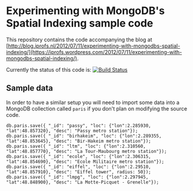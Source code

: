 Experimenting with MongoDB's Spatial Indexing sample code
=========================================================

This repository contains the code accompanying the blog at [http://blog.iprofs.nl/2012/07/11/experimenting-with-mongodbs-spatial-indexing/](https://iprofs.wordpress.com/2012/07/11/experimenting-with-mongodbs-spatial-indexing/).

Currently the status of this code is: [![Build Status](https://travis-ci.org/dgressmann/mongodb-geo-test.png?branch=master)](https://travis-ci.org/dgressmann/mongodb-geo-test)

Sample data
-----------
In order to have a similar setup you will need to import some data into a MongoDB collection called `paris` if you don't plan on modifying the source code.

    db.paris.save({ "_id": "passy", "loc": {"lon":2.285930, "lat":48.857320}, "desc": "Passy metro station"});
    db.paris.save({ "_id": "birhakeim", "loc": {"lon":2.289355, "lat":48.853645}, "desc": "Bir-Hakeim metro station"});
    db.paris.save({ "_id": "ltm", "loc": {"lon":2.310560, "lat":48.857770}, "desc": "La Tour-Maubourg metro station"});
    db.paris.save({ "_id": "ecole", "loc": {"lon":2.306315, "lat":48.854690}, "desc": "Ecole Militaire metro station"});
    db.paris.save({ "_id": "eiffel", "loc": {"lon":2.29510, "lat":48.857910}, "desc": "Eiffel tower", radius: 50});
    db.paris.save({ "_id": "lmpg", "loc": {"lon":2.297945, "lat":48.848900}, "desc": "La Motte-Picquet - Grenelle"});

